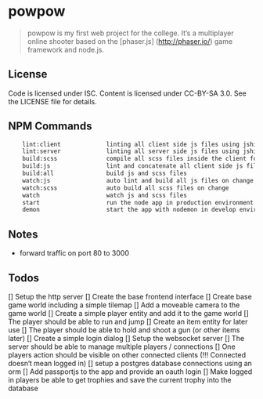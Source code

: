 # powpow

> powpow is my first web project for the college. It‘s a multiplayer online
> shooter based on the [phaser.js] (http://phaser.io/) game framework and node.js. 


## License

Code is licensed under ISC. Content is licensed under CC-BY-SA 3.0. See the LICENSE file for details.


## NPM Commands

```bash          
    lint:client             linting all client side js files using jshint
    lint:server             linting all server side js files using jshint
    build:scss              compile all scss files inside the client folder
    build:js                lint and concatenate all client side js files 
    build:all               build js and scss files
    watch:js                auto lint and build all js files on change
    watch:scss              auto build all scss files on change
    watch                   watch js and scss files
    start                   run the node app in production environment
    demon                   start the app with nodemon in develop environment
```


## Notes
 -  forward traffic on port 80 to 3000 


## Todos
 [] Setup the http server
 [] Create the base frontend interface
 [] Create base game world including a simple tilemap
 [] Add a moveable camera to the game world
 [] Create a simple player entity and add it to the game world
 [] The player should be able to run and jump
 [] Create an item entity for later use
 [] The player should be able to hold and shoot a gun (or other items later)
 [] Create a simple login dialog
 [] Setup the websocket server
 [] The server should be able to manage multiple players / connections
 [] One players action should be visible on other connected clients
    (!!! Connected doesn‘t mean logged in)
 [] setup a postgres database connections using an orm
 [] Add passportjs to the app and provide an oauth login
 [] Make logged in players be able to get trophies and save the current trophy into the database
 
